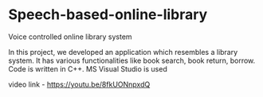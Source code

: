 # Speech-based-online-library
Voice controlled online library system

In this project, we developed an application which resembles a library system. It has various functionalities like book search, book return, borrow.
Code is written in C++. MS Visual Studio is used


video link - https://youtu.be/8fkUONnpxdQ
